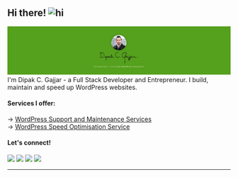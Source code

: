 ## Hi there! <img src="https://user-images.githubusercontent.com/1303154/88677602-1635ba80-d120-11ea-84d8-d263ba5fc3c0.gif" width="28px" alt="hi">

<img src="https://github.com/dipakcg/dipakcg/blob/main/dipakgajjar.com-green-header.png" alt="Dipak C. Gajjar">
I'm Dipak C. Gajjar - a Full Stack Developer and Entrepreneur. I build, maintain and speed up WordPress websites.

#### Services I offer:
→ [WordPress Support and Maintenance Services](https://dipakgajjar.com/product/wordpress-support-and-maintenance-services/) <br />
→ [WordPress Speed Optimisation Service](https://dipakgajjar.com/product/wordpress-speed-optimization-service/)

#### Let's connect!

[<img height="30" src="https://img.shields.io/badge/twitter-%231DA1F2.svg?&style=for-the-badge&logo=twitter&logoColor=white" />][twitter]
[<img height="30" src = "https://img.shields.io/badge/Facebook-036be4.svg?&style=for-the-badge&logo=facebook&logoColor=white">][Facebook]
[<img height="30" src="https://img.shields.io/badge/linkedin-blue.svg?&style=for-the-badge&logo=linkedin&logoColor=white" />][LinkedIn]
[<img height="30" src = "https://img.shields.io/badge/email-c14438?&style=for-the-badge&logo=gmail&logoColor=white">][email]

<hr />

[twitter]: https://twitter.com/dipakcgajjar
[Facebook]: https://www.facebook.com/dipakcgajjar
[linkedin]: https://www.linkedin.com/in/dipakcgajjar
[email]: https://dipakgajjar.com/contact/

